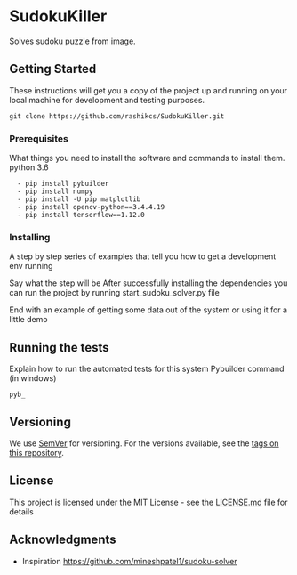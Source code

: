 # SudokuKiller
Solves sudoku puzzle from image.

## Getting Started
These instructions will get you a copy of the project up and running on your local machine for development and testing purposes.

```
git clone https://github.com/rashikcs/SudokuKiller.git
```

### Prerequisites

What things you need to install the software and commands to install them.
python 3.6
```
  - pip install pybuilder
  - pip install numpy
  - pip install -U pip matplotlib
  - pip install opencv-python==3.4.4.19
  - pip install tensorflow==1.12.0
```

### Installing

A step by step series of examples that tell you how to get a development env running

Say what the step will be
After successfully installing the dependencies you can run the project by running start_sudoku_solver.py file

End with an example of getting some data out of the system or using it for a little demo

## Running the tests

Explain how to run the automated tests for this system
Pybuilder command (in windows)

```
pyb_
```

## Versioning

We use [SemVer](http://semver.org/) for versioning. For the versions available, see the [tags on this repository](https://github.com/your/project/tags). 


## License

This project is licensed under the MIT License - see the [LICENSE.md](LICENSE.md) file for details

## Acknowledgments

* Inspiration
  https://github.com/mineshpatel1/sudoku-solver
